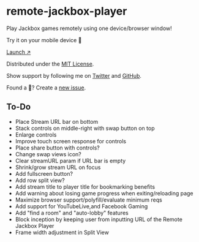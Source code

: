 # remote-jackbox-player

Play Jackbox games remotely using one device/browser window!

Try it on your mobile device 📲 

[Launch ↗️](https://remote-jackbox-player.isaacyakl.com)

Distributed under the [MIT License](https://isaacyakl.github.io/remote-jackbox-player/LICENSE).

Show support by following me on [Twitter](https://www.twitter.com/isaacyakl) and [GitHub](https://github.com/isaacyakl).

Found a 🐛? Create a [new issue](https://github.com/isaacyakl/remote-jackbox-player/issues/new).

## To-Do

-  Place Stream URL bar on bottom
-  Stack controls on middle-right with swap button on top
-  Enlarge controls
-  Improve touch screen response for controls
-  Place share button with controls?
-  Change swap views icon?
-  Clear streamURL param if URL bar is empty
-  Shrink/grow stream URL on focus
-  Add fullscreen button?
-  Add row split view?
-  Add stream title to player title for bookmarking benefits
-  Add warning about losing game progress when exiting/reloading page
-  Maximize browser support/polyfill/evaluate minimum reqs
-  Add support for YouTubeLive,and Facebook Gaming
-  Add "find a room" and "auto-lobby" features
-  Block inception by keeping user from inputting URL of the Remote Jackbox Player
-  Frame width adjustment in Split View
